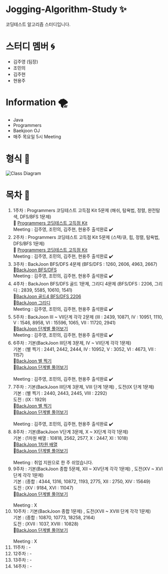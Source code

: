 # Jogging-Algorithm-Study :sparkles:
코딩테스트 알고리즘 스터디입니다.
# 스터디 멤버 :cyclone:
  + 김주영 (팀장)
  + 조민의
  + 김주현
  + 현용주
# Information :tornado:
  + Java
  + Programmers
  + Baekjoon OJ
  + 매주 목요일 5시 Meeting
# 형식 :receipt:
![Class Diagram](http://www.plantuml.com/plantuml/proxy?src=https://raw.github.com/CodingPythonMan/Jogging-Algorithm-Study/main/UML/form.puml)
# 목차 :safety_pin:
  1. 1주차 : Programmers 코딩테스트 고득점 Kit 5문제 (해쉬, 탐욕법, 정렬, 완전탐색, DFS/BFS 1문제)<br>
    📖 [Programmers 코딩테스트 고득점 Kit](https://programmers.co.kr/learn/challenges)<br> 
    Meeting : 김주영, 조민의, 김주현, 현용주 출석완료 :heavy_check_mark:
  2. 2주차 : Programmers 코딩테스트 고득점 Kit 5문제 (스택/큐, 힙, 정렬, 탐욕법, DFS/BFS 1문제)<br>
    📖 [Programmers 코딩테스트 고득점 Kit](https://programmers.co.kr/learn/challenges)<br>
    Meeting : 김주영, 조민의, 김주현, 현용주 출석완료 :heavy_check_mark:
  3. 3주차 : BackJoon BFS/DFS 4문제 (BFS/DFS : 1260, 2606, 4963, 2667)<br>
    📖[BackJoon BFS/DFS](https://www.acmicpc.net/problemset?sort=ac_desc&algo=126)<br>
    Meeting : 김주영, 조민의, 김주현, 현용주 출석완료 :heavy_check_mark:
  4. 4주차 : BackJoon BFS/DFS 골드 1문제, 그리디 4문제 (BFS/DFS : 2206, 그리디 : 2839, 5585, 10610, 1541)<br>
    📖[BackJoon 골드4 BFS/DFS 2206](https://www.acmicpc.net/problem/2206)<br>
    📖[BackJoon 그리디](https://www.acmicpc.net/problemset?sort=ac_desc&algo=33)<br>
    Meeting : 김주영, 조민의, 김주현, 현용주 출석완료 :heavy_check_mark:
  5. 5주차 : BackJoon III ~ VII단계 각각 2문제 (III : 2439, 10871, IV : 10951, 1110, V : 1546, 8958, VI : 15596, 1065, VII : 11720, 2941)<br>
    📖[BackJoon 단계별 풀어보기](https://www.acmicpc.net/step)<br>
    Meeting : 김주영, 조민의, 김주현, 현용주 출석완료 :heavy_check_mark:
  6. 6주차 : 기본(BackJoon III단계 3문제, IV ~ VII단계 각각 1문제)<br>
	기본 : (별 찍기 : 2441, 2442, 2444, IV : 10952, V : 3052, VI : 4673, VII : 1157)<br>
	📖[BackJoon 별 찍기](https://www.acmicpc.net/problemset?search=%EB%B3%84+%EC%B0%8D%EA%B8%B0)<br>
	📖[BackJoon 단계별 풀어보기](https://www.acmicpc.net/step)<br>	
    Meeting : 김주영, 조민의, 김주현, 현용주 출석완료 :heavy_check_mark:
  7. 7주차 : 기본(BackJoon III단계 3문제, VIII 단계 1문제) , 도전(IX 단계 1문제)<br>
	기본 : (별 찍기 : 2440, 2443, 2445, VIII : 2292)<br>
	도전 : (IX : 1929)<br>
	📖[BackJoon 별 찍기](https://www.acmicpc.net/problemset?search=%EB%B3%84+%EC%B0%8D%EA%B8%B0)<br>
	📖[BackJoon 단계별 풀어보기](https://www.acmicpc.net/step)<br>	
    Meeting : 김주영, 조민의, 김주현, 현용주 출석완료 :heavy_check_mark:
  8. 8주차 : 기본(BackJoon V단계 3문제, X ~ XI단계 각각 1문제)<br>
	기본 : (1차원 배열 : 10818, 2562, 2577, X : 2447, XI : 1018)<br>
	📖[BackJoon 1차원 배열](https://www.acmicpc.net/step/6)<br>
	📖[BackJoon 단계별 풀어보기](https://www.acmicpc.net/step)<br>	
    Meeting : 취업 지원으로 한 주 쉬었습니다.
  9. 9주차 : 기본(BackJoon 종합 5문제, XII ~ XIV단계 각각 1문제) , 도전(XV ~ XVI단계 각각 1문제)<br>
	기본 : (종합 : 4344, 1316, 10872, 1193, 2775, XII : 2750, XIV : 15649)<br>
	도전 : (XV : 9184, XVI : 11047)<br>
	📖[BackJoon 단계별 풀어보기](https://www.acmicpc.net/step)<br>		
    Meeting : X
  10. 10주차 : 기본(BackJoon 종합 1문제) , 도전(XVII ~ XVIII 단계 각각 1문제)<br>
	기본 : (종합 : 10870, 10773, 18258, 2164)<br>
	도전 : (XVII : 1037, XVIII : 10828)<br>
	📖[BackJoon 단계별 풀어보기](https://www.acmicpc.net/step)<br>		
    Meeting : X
  11. 11주차 : -
  12. 12주차 : -
  13. 13주차 : -
  14. 14주차 : -
